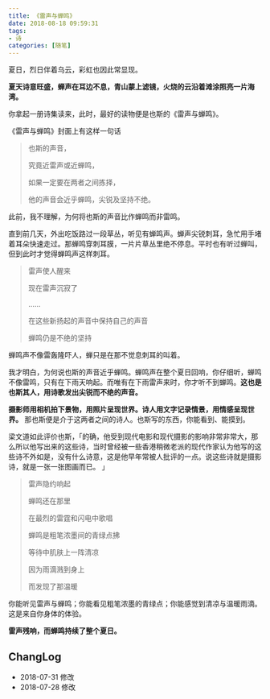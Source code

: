 ```yaml
---
title: 《雷声与蝉鸣》
date: 2018-08-18 09:59:31
tags:
- 诗
categories: [随笔]
---
```

夏日，烈日伴着乌云，彩虹也因此常显现。
<!--more-->
**夏天诗意旺盛，蝉声在耳边不息，青山蒙上滤镜，火烧的云沿着滩涂照亮一片海湾。**

你拿起一册诗集读来，此时，最好的读物便是也斯的《雷声与蝉鸣》。

《雷声与蝉鸣》封面上有这样一句话

> 也斯的声音，
>
> 究竟近雷声或近蝉鸣，
>
> 如果一定要在两者之间拣择，
>
> 他的声音会近乎蝉鸣，尖锐及坚持不绝。

此前，我不理解，为何将也斯的声音比作蝉鸣而非雷鸣。

直到前几天，外出吃饭路过一段草丛，听见有蝉鸣声。蝉声尖锐刺耳，急忙用手堵着耳朵快速走过。那蝉鸣穿刺耳膜，一片片草丛里绝不停息。平时也有听过蝉叫，但到此时才觉得蝉鸣声这样刺耳。

> 雷声使人醒来
>
> 现在雷声沉寂了
>
> ……
>
> 在这些新扬起的声音中保持自己的声音
>
> 蝉鸣仍是不绝的坚持

蝉鸣声不像雷轰隆吓人，蝉只是在那不觉息刺耳的叫着。

我才明白，为何说也斯的声音近乎蝉鸣。蝉鸣声在整个夏日回响，你仔细听，蝉鸣不像雷鸣，只有在下雨天响起。而唯有在下雨雷声来时，你才听不到蝉鸣。**这也是也斯其人，用诗歌发出尖锐而不绝的声音。**

**摄影师用相机拍下景物，用照片呈现世界。诗人用文字记录情景，用情感呈现世界。** 那也斯便是介于这两者之间的诗人。也斯写的东西，你能看到、能摸到。

梁文道如此评价也斯，「的确，他受到现代电影和现代摄影的影响非常非常大，那么所以他写出来的这些诗，当时曾经被一些香港稍微老派的现代作家认为他写的这些诗不外如是，没有什么诗意，这是他早年常被人批评的一点。说这些诗就是摄影诗，就是一张一张图画而已。 」

> 雷声隐约响起
>
> 蝉鸣还在那里
>
> 在最烈的雷霆和闪电中歌唱
>
> 蝉鸣是粗笔浓墨间的青绿点拂
>
> 等待中肌肤上一阵清凉
>
> 因为雨滴溅到身上
>
> 而发现了那温暖

你能听见雷声与蝉鸣；你能看见粗笔浓墨的青绿点；你能感觉到清凉与温暖雨滴。这是来自你身体的体验。

**雷声残响，而蝉鸣持续了整个夏日。**

## ChangLog

- 2018-07-31 修改
- 2018-07-28 修改
